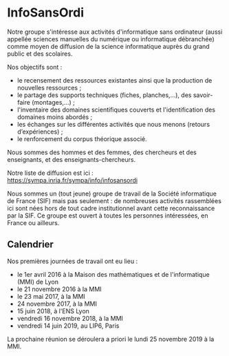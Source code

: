 # InfoSansOrdi

Notre groupe s'intéresse aux activités d'informatique sans ordinateur
(aussi appellée sciences manuelles du numérique ou informatique
débranchée) comme moyen de diffusion de la science informatique
auprès du grand public et des scolaires.

Nos objectifs sont :
- le recensement des ressources existantes ainsi que la production de nouvelles ressources ;
- le partage des supports techniques (fiches, planches,…), des savoir-faire (montages,…) ;
- l'inventaire des domaines scientifiques couverts et l'identification des domaines moins abordés ;
- les échanges sur les différentes activités que nous menons (retours d’expériences) ;
- le renforcement du corpus théorique associé.

Nous sommes des hommes et des femmes, des chercheurs et des enseignants, et des enseignants-chercheurs.

Notre liste de diffusion est ici :
https://sympa.inria.fr/sympa/info/infosansordi

Nous sommes un (tout jeune) groupe de travail de la Société
informatique de France (SIF) mais pas seulement : de nombreuses
activités rassemblées ici sont nées hors de tout cadre institutionnel
avant cette reconnaissance par la SIF. Ce groupe est ouvert à toutes
les personnes intéressées, en France ou ailleurs.

## Calendrier 

Nos premières journées de travail ont eu lieu :

- le 1er avril 2016 à la Maison des mathématiques et de l'informatique (MMI) de Lyon
- le 21 novembre 2016 à la MMI
- le 23 mai 2017, à la MMI
- 24 novembre 2017, à la MMI
- 15 juin 2018, à l'ENS Lyon
- vendredi 16 novembre 2018, à la MMI
- vendredi 14 juin 2019, au LIP6, Paris

La prochaine réunion se déroulera a priori le lundi 25 novembre 2019 à la MMI.

